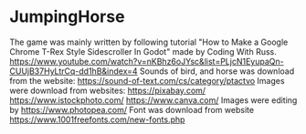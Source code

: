 # JumpingHorse

The game was mainly written by following tutorial "How to Make a Google Chrome T-Rex Style Sidescroller In Godot" made by Coding With Russ. https://www.youtube.com/watch?v=nKBhz6oJYsc&list=PLjcN1EyupaQn-CUUjB37HyLtrCq-dd1hB&index=4
Sounds of bird, and horse was download from the website: https://sound-of-text.com/cs/category/ptactvo
Images were download from websites: 
    https://pixabay.com/
    https://www.istockphoto.com/
    https://www.canva.com/
Images were editing by https://www.photopea.com/
Font was download from website https://www.1001freefonts.com/new-fonts.php
